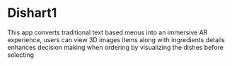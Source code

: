 # Dishart1
This app converts traditional text based menus into an immersive AR experience, users can view 3D images items along with ingredients details enhances decision making when ordering by visualizing the dishes before selecting 
